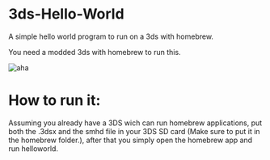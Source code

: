 # 3ds-Hello-World
A simple hello world program to run on a 3ds with homebrew.

You need a modded 3ds with homebrew to run this.

![aha](https://user-images.githubusercontent.com/89216946/178935957-8c222c0d-9d30-41a9-baca-1ee428b01a76.png)

# How to run it:
Assuming you already have a 3DS wich can run homebrew applications, put both the .3dsx and the smhd file in your 3DS SD card (Make sure to put it in the homebrew folder.), after that you simply open the homebrew app and run helloworld.

